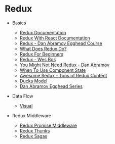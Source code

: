 # Redux

- Basics

  - [Redux Documentation](https://redux.js.org/)
  - [Redux With React Documentation](https://redux.js.org/docs/basics/UsageWithReact.html)
  - [Redux - Dan Abramov Egghead Course](https://egghead.io/redux)
  - [What Does Redux Do?](https://daveceddia.com/what-does-redux-do/)
  - [Redux For Beginners](https://codeburst.io/react-redux-tutorial-for-beginners-learning-redux-in-2018-530f6deca43)
  - [Redux - Wes Bos](https://learnredux.com/)
  - [You Might Not Need Redux - Dan Abramov](https://medium.com/@dan_abramov/you-might-not-need-redux-be46360cf367)
  - [When To Use Component State](https://redux.js.org/docs/faq/OrganizingState.html)
  - [Awesome Redux - Tons of Redux Content](https://github.com/xgrommx/awesome-redux)
  - [Ducks Model](https://medium.com/@scbarrus/the-ducks-file-structure-for-redux-d63c41b7035c)
  - [Dan Abramov Egghead Series](https://egghead.io/courses/getting-started-with-redux)

- Data Flow

  - [Visual](https://camo.githubusercontent.com/5aba89b6daab934631adffc1f301d17bb273268b/68747470733a2f2f73332e616d617a6f6e6177732e636f6d2f6d656469612d702e736c69642e65732f75706c6f6164732f3336343831322f696d616765732f323438343535322f415243482d5265647578322d7265616c2e676966)

- Redux Middleware

  - [Redux Promise Middleware](https://github.com/pburtchaell/redux-promise-middleware)
  - [Redux Thunks](https://github.com/gaearon/redux-thunk)
  - [Redux Sagas](https://github.com/redux-saga/redux-saga)
